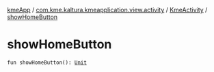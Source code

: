 [kmeApp](../../index.md) / [com.kme.kaltura.kmeapplication.view.activity](../index.md) / [KmeActivity](index.md) / [showHomeButton](./show-home-button.md)

# showHomeButton

`fun showHomeButton(): `[`Unit`](https://kotlinlang.org/api/latest/jvm/stdlib/kotlin/-unit/index.html)